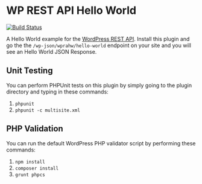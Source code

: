 # WP REST API Hello World

[![Build Status](https://travis-ci.org/kjbenk/wp-rest-api-hello-world.svg?branch=master)](https://travis-ci.org/kjbenk/wp-rest-api-hello-world)

A Hello World example for the [WordPress REST API](http://v2.wp-api.org).  Install this plugin and go the the `/wp-json/wprahw/hello-world` endpoint on your site and you will see an Hello World JSON Response.

## Unit Testing

You can perform PHPUnit tests on this plugin by simply going to the plugin directory and typing in these commands:

1. `phpunit`
1. `phpunit -c multisite.xml`

## PHP Validation

You can run the default WordPress PHP validator script by performing these commands:

1. `npm install`
1. `composer install`
1. `grunt phpcs`
